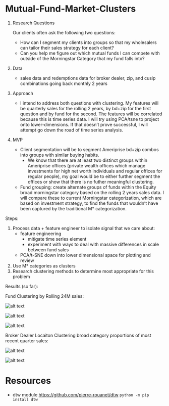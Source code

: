 # Mutual-Fund-Market-Clusters

1. Research Questions

    Our clients often ask the following two questions:
    - How can I segment my clients into groups so that my wholesalers can tailor their sales strategy for each client?
    - Can you help me figure out which mutual funds I can compete with outside of the Morningstar Category that my fund falls into?
2. Data
    - sales data and redemptions data for broker dealer, zip, and cusip combinations going back monthly 2 years
3. Approach
    - I intend to address both questions with clustering. My features will be quarterly sales for the rolling 2 years, by bd+zip for the first question and by fund for the second. The features will be correlated because this is time series data. I will try using PCA/tsne to project onto lower-dimensions. If that doesn’t prove successful, I will attempt go down the road
of time series analysis.
4. MVP
    - Client segmentation will be to segment Ameriprise bd+zip combos into groups with similar buying habits.
        - We know that there are at least two distinct groups within Ameriprise offices (private wealth offices which manage investments for high net worth individuals and regular offices for regular people), my goal would be to either further segment the offices or show that there is no futher meaningful clustering.
    - Fund grouping: create alternate groups of funds within the Equity broad morningstar category based on the rolling 2 years sales data. I will compare these to current Morningstar categorization, which are based on investment strategy, to find the funds that wouldn’t have been captured by the traditional M* categorization.


Steps:
1. Process data + feature engineer to isolate signal that we care about:
    - feature engineering
        - mitigate time series element
        - experiment with ways to deal with massive differences in scale between fund sales
    - PCA/t-SNE down into lower dimensional space for plotting and review
2. Use M* categories as clusters
3. Research clustering methods to determine most appropriate for this problem


Results (so far):

Fund Clustering by Rolling 24M sales:

![alt text](https://github.com/frechfrechfrech/Mutual-Fund-Market-Clusters/blob/master/fundid_pca_scree.png "PCA Scree")

![alt text](https://github.com/frechfrechfrech/Mutual-Fund-Market-Clusters/blob/master/dendrogram_allocation.png)

![alt text](https://github.com/frechfrechfrech/Mutual-Fund-Market-Clusters/blob/master/dendrogram_taxpreferred.png)



Broker Dealer Locaiton Clustering broad category proportions of most recent quarter sales:

![alt text](https://github.com/frechfrechfrech/Mutual-Fund-Market-Clusters/blob/master/amp_pca_kmeans.png)

![alt text](https://github.com/frechfrechfrech/Mutual-Fund-Market-Clusters/blob/master/amp_tsne_kmeans.png)




# Resources
- dtw module https://github.com/pierre-rouanet/dtw
    ```python -m pip install dtw```
